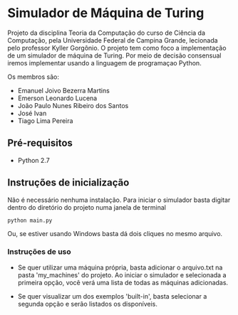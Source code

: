 # Simulador de Máquina de Turing

Projeto da disciplina Teoria da Computação do curso de Ciência da Computação, pela Universidade Federal de Campina Grande, lecionada pelo professor Kyller Gorgônio.
O projeto tem como foco a implementação de um simulador de máquina de Turing. Por meio de decisão consensual iremos implementar usando a linguagem de programaçao Python.

Os membros são:
 - Emanuel Joivo Bezerra Martins
 - Emerson Leonardo Lucena
 - João Paulo Nunes Ribeiro dos Santos
 - José Ivan
 - Tiago Lima Pereira

## Pré-requisitos
- Python 2.7	

## Instruções de inicialização
	
Não é necessário nenhuma instalação. Para iniciar o simulador basta digitar dentro do diretório do projeto numa janela de terminal
```
python main.py
```
Ou, se estiver usando Windows basta dá dois cliques no mesmo arquivo.

### Instruções de uso
	
- Se quer utilizar uma máquina própria, basta adicionar o arquivo.txt na pasta 'my_machines' do projeto. Ao iniciar o simulador e selecionada a primeira opção, você verá uma lista de todas as máquinas adicionadas.

- Se quer visualizar um dos exemplos 'built-in', basta selecionar a segunda opção e serão listados os disponíveis.
